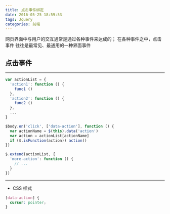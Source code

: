 ```yaml
---
title: 点击事件绑定
date: 2016-05-25 18:59:53
tags: Jquery
categories: 前端
---
```


网页界面中与用户的交互通常是通过各种事件来达成的；
在各种事件之中，点击事件 往往是最常见、最通用的一种界面事件

## 点击事件
------------------------------------
```js
var actionList = {
  'action1': function () {
    func1 ()
  },
  'action2': function () {
    func2 ()
  },
  ...
}

$body.on('click', ['data-action'], function () {
  var actionName = $(this).data('action')
  var action = actionList[actionName]
  if ($.isFunction(action)) action()
})

$.extend(actionList, {
  'more-action': function () {
    // ...
  }
})
```
----------------------------------


- CSS 样式
```css
[data-action] {
  cursor: pointer;
}
```